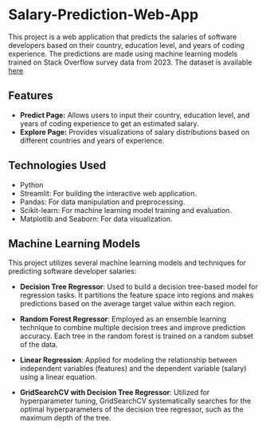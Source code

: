 # Salary-Prediction-Web-App

This project is a web application that predicts the salaries of software developers based on their country, education level, and years of coding experience. The predictions are made using machine learning models trained on Stack Overflow survey data from 2023. The dataset is available [here](https://insights.stackoverflow.com/survey)

## Features

- **Predict Page:** Allows users to input their country, education level, and years of coding experience to get an estimated salary.
- **Explore Page:** Provides visualizations of salary distributions based on different countries and years of experience.

## Technologies Used

- Python
- Streamlit: For building the interactive web application.
- Pandas: For data manipulation and preprocessing.
- Scikit-learn: For machine learning model training and evaluation.
- Matplotlib and Seaborn: For data visualization.

## Machine Learning Models

This project utilizes several machine learning models and techniques for predicting software developer salaries:

- **Decision Tree Regressor**: Used to build a decision tree-based model for regression tasks. It partitions the feature space into regions and makes predictions based on the average target value within each region.

- **Random Forest Regressor**: Employed as an ensemble learning technique to combine multiple decision trees and improve prediction accuracy. Each tree in the random forest is trained on a random subset of the data.

- **Linear Regression**: Applied for modeling the relationship between independent variables (features) and the dependent variable (salary) using a linear equation.

- **GridSearchCV with Decision Tree Regressor**: Utilized for hyperparameter tuning, GridSearchCV systematically searches for the optimal hyperparameters of the decision tree regressor, such as the maximum depth of the tree.






